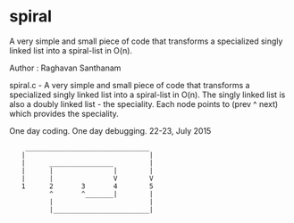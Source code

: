 # spiral

   A very simple and small piece of code that transforms a specialized
   singly linked list into a spiral-list in O(n).

   Author : Raghavan Santhanam

   spiral.c - A very simple and small piece of code that transforms
   a specialized singly linked list into a spiral-list in O(n).
   The singly linked list is also a doubly linked list - the speciality.
   Each node points to (prev ^ next) which provides the speciality.

   One day coding. One day debugging. 22-23, July 2015

        _______________________________
       |                               |
       |      ________________         |
       |      |               |        |
       |      |               V        V
       1      2       3       4        5
              ^       ^_______|        |
              |                        |
              |________________________|                      



